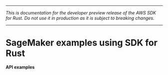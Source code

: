--------

 *This is documentation for the developer preview release of the AWS SDK for Rust\. Do not use it in production as it is subject to breaking changes\.* 

--------

# SageMaker examples using SDK for Rust<a name="rust_sagemaker_code_examples"></a>

**API examples**